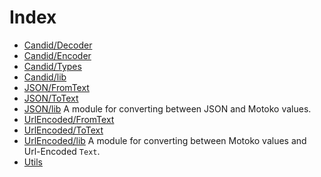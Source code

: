 # Index

* [Candid/Decoder](Candid/Decoder.md) 
* [Candid/Encoder](Candid/Encoder.md) 
* [Candid/Types](Candid/Types.md) 
* [Candid/lib](Candid/lib.md) 
* [JSON/FromText](JSON/FromText.md) 
* [JSON/ToText](JSON/ToText.md) 
* [JSON/lib](JSON/lib.md) A module for converting between JSON and Motoko values.
* [UrlEncoded/FromText](UrlEncoded/FromText.md) 
* [UrlEncoded/ToText](UrlEncoded/ToText.md) 
* [UrlEncoded/lib](UrlEncoded/lib.md) A module for converting between Motoko values and Url-Encoded `Text`.
* [Utils](Utils.md) 
